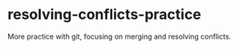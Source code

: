 # resolving-conflicts-practice
More practice with git, focusing on merging and resolving conflicts. 
